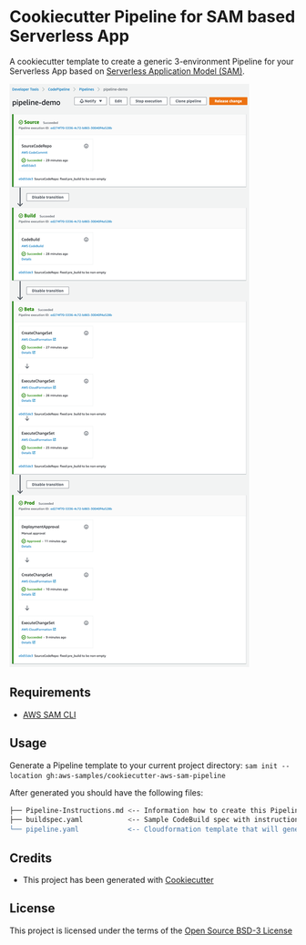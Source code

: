 # Cookiecutter Pipeline for SAM based Serverless App

A cookiecutter template to create a generic 3-environment Pipeline for your Serverless App based on [Serverless Application Model (SAM)](https://github.com/awslabs/serverless-application-model).

![SAM Generic CI/CD Pipeline]({{cookiecutter.project_name}}/pipeline-sample.png)

## Requirements

* [AWS SAM CLI](https://github.com/awslabs/aws-sam-cli) 

## Usage

Generate a Pipeline template to your current project directory: `sam init --location gh:aws-samples/cookiecutter-aws-sam-pipeline` 

After generated you should have the following files:

```bash
├── Pipeline-Instructions.md <-- Information how to create this Pipeline
├── buildspec.yaml           <-- Sample CodeBuild spec with instructions on how to update it (in case you don't have one)
└── pipeline.yaml            <-- Cloudformation template that will generate this 3-environment pipeline
```

## Credits

* This project has been generated with [Cookiecutter](https://github.com/audreyr/cookiecutter)

## License

This project is licensed under the terms of the [Open Source BSD-3 License](/LICENSE)
